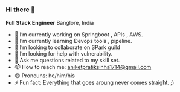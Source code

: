 ### Hi there 👋

**Full Stack Engineer**
Banglore, India

- 🔭 I’m currently working on Springboot , APIs , AWS.
- 🌱 I’m currently learning Devops tools , pipeline.
- 👯 I’m looking to collaborate on SPark guild
- 🤔 I’m looking for help with vulnerability.
- 💬 Ask me questions related to my skill set.
- 📫 How to reach me: aniketpratiksinha1714@gmail.com
- 😄 Pronouns: he/him/his
- ⚡ Fun fact: Everything that goes aroung never comes straight. ;)

